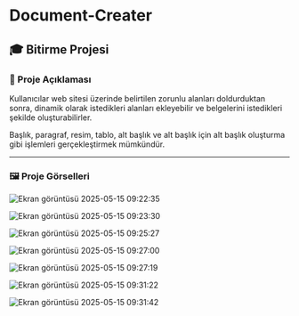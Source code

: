 # Document-Creater

## 🎓 Bitirme Projesi

### 📌 Proje Açıklaması
Kullanıcılar web sitesi üzerinde belirtilen zorunlu alanları doldurduktan sonra, dinamik olarak istedikleri alanları ekleyebilir ve belgelerini istedikleri şekilde oluşturabilirler.

Başlık, paragraf, resim, tablo, alt başlık ve alt başlık için alt başlık oluşturma gibi işlemleri gerçekleştirmek mümkündür.

---

### 🖼️ Proje Görselleri

![Ekran görüntüsü 2025-05-15 09:22:35](https://github.com/user-attachments/assets/cde09ae2-74f2-47d9-9cf5-ebdb9ca852fb)

![Ekran görüntüsü 2025-05-15 09:23:30](https://github.com/user-attachments/assets/ba58ebf9-0993-4394-ba08-7b2077996ab9)

![Ekran görüntüsü 2025-05-15 09:25:27](https://github.com/user-attachments/assets/ffbac1b5-f649-4453-acbf-bff15fdc7b42)

![Ekran görüntüsü 2025-05-15 09:27:00](https://github.com/user-attachments/assets/0094958c-f248-41c2-90f2-03df911d68f1)

![Ekran görüntüsü 2025-05-15 09:27:19](https://github.com/user-attachments/assets/c795b7bc-1f99-4709-b53c-be538a5e7d83)

![Ekran görüntüsü 2025-05-15 09:31:22](https://github.com/user-attachments/assets/7438145d-fbe4-4577-9d00-7d575b3ab2aa)

![Ekran görüntüsü 2025-05-15 09:31:42](https://github.com/user-attachments/assets/ebe7fb5e-9ab0-4d12-8ffc-83268dc10d93)
